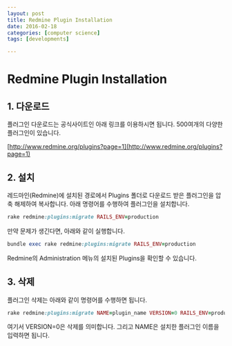 ```yaml
---
layout: post
title: Redmine Plugin Installation
date: 2016-02-18
categories: [computer science]
tags: [developments]

---
```


# Redmine Plugin Installation


## 1. 다운로드

플러그인 다운로드는 공식사이트인 아래 링크를 이용하시면 됩니다. 500여개의 다양한 플러그인이 있습니다.

[http://www.redmine.org/plugins?page=1](http://www.redmine.org/plugins?page=1)


## 2. 설치

레드마인(Redmine)에 설치된 경로에서 Plugins 폴더로 다운로드 받은 플러그인을 압축 해제하여 복사합니다.
아래 명령어를 수행하여 플러그인을 설치합니다.

```ruby
rake redmine:plugins:migrate RAILS_ENV=production
```

만약 문제가 생긴다면, 아래와 같이 실행합니다.

```ruby
bundle exec rake redmine:plugins:migrate RAILS_ENV=production
```

Redmine의 Administration 메뉴의 설치된 Plugins을 확인할 수 있습니다.

## 3. 삭제

플러그인 삭제는 아래와 같이 명령어를 수행하면 됩니다.

```ruby
rake redmine:plugins:migrate NAME=plugin_name VERSION=0 RAILS_ENV=production
```

여기서 VERSION=0은 삭제를 의미합니다. 그리고 NAME은 설치한 플러그인 이름을 입력하면 됩니다.
